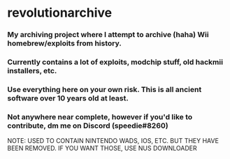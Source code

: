# revolutionarchive

### My archiving project where I attempt to archive (haha) Wii homebrew/exploits from history.
### Currently contains a lot of exploits, modchip stuff, old hackmii installers, etc.
### Use everything here on your own risk. This is all ancient software over 10 years old at least.
### Not anywhere near complete, however if you'd like to contribute, dm me on Discord (speedie#8260)

NOTE: USED TO CONTAIN NINTENDO WADS, IOS, ETC. BUT THEY HAVE BEEN REMOVED. IF YOU WANT THOSE, USE NUS DOWNLOADER

